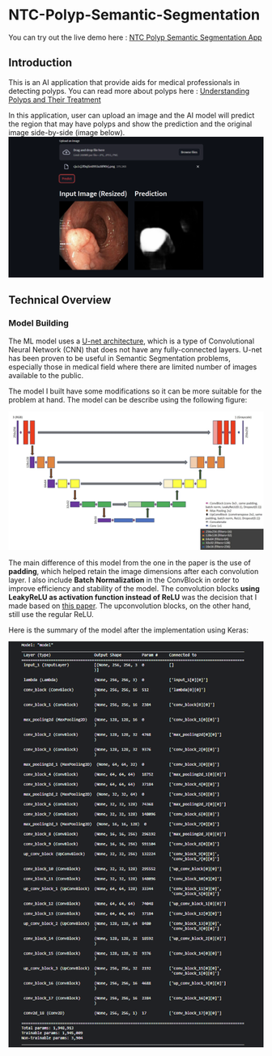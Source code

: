 # NTC-Polyp-Semantic-Segmentation

You can try out the live demo here : [NTC Polyp Semantic Segmentation App](https://ntc-polyp-semantic-segmentation.streamlit.app/)

## Introduction

This is an AI application that provide aids for medical professionals in detecting polyps.
You can read more about polyps here : [Understanding Polyps and Their Treatment](https://www.asge.org/home/for-patients/patient-information/understanding-polyps)

In this application, user can upload an image and the AI model will predict the region that may have polyps and show the prediction and the original image side-by-side (image below).
![demo](images/demo.png)

## Technical Overview

### Model Building

The ML model uses a [U-net architecture](https://arxiv.org/pdf/1505.04597.pdf), which is a type of Convolutional Neural Network (CNN) that does not have any fully-connected layers. U-net has been proven to be useful in Semantic Segmentation problems, especially those in medical field where there are limited number of images available to the public.

The model I built have some modifications so it can be more suitable for the problem at hand. The model can be describe using the following figure:

![diagram](images/model_diagram.jpg)

The main difference of this model from the one in the paper is the use of **padding**, which helped retain the image dimensions after each convolution layer. I also include **Batch Normalization** in the ConvBlock in order to improve efficiency and stability of the model. The convolution blocks **using LeakyReLU as activation function instead of ReLU** was the decision that I made based on [this paper](https://arxiv.org/pdf/1511.06434.pdf). The upconvolution blocks, on the other hand, still use the regular ReLU.

Here is the summary of the model after the implementation using Keras:

![model_summary](images/model_summary.png)

